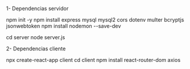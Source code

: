 1- Dependencias servidor

npm init -y
npm install express mysql mysql2 cors dotenv multer bcryptjs jsonwebtoken
npm install nodemon --save-dev

cd server
node server.js

2- Dependencias cliente

npx create-react-app client
cd client
npm install react-router-dom axios
